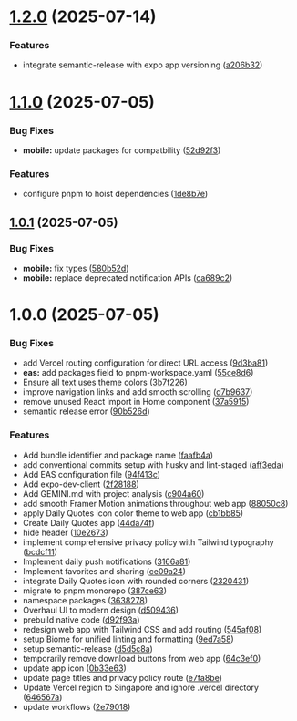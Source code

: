 # [1.2.0](https://github.com/ruchernchong/daily-quotes/compare/v1.1.0...v1.2.0) (2025-07-14)


### Features

* integrate semantic-release with expo app versioning ([a206b32](https://github.com/ruchernchong/daily-quotes/commit/a206b32781bed21430d232916ebf897b8c388733))

# [1.1.0](https://github.com/ruchernchong/daily-quotes/compare/v1.0.1...v1.1.0) (2025-07-05)


### Bug Fixes

* **mobile:** update packages for compatbility ([52d92f3](https://github.com/ruchernchong/daily-quotes/commit/52d92f32c82d891647c33e24f3fbd0fe16045df5))


### Features

* configure pnpm to hoist dependencies ([1de8b7e](https://github.com/ruchernchong/daily-quotes/commit/1de8b7e15fd25ecb79b75765a6c8b831e395fb92))

## [1.0.1](https://github.com/ruchernchong/daily-quotes/compare/v1.0.0...v1.0.1) (2025-07-05)


### Bug Fixes

* **mobile:** fix types ([580b52d](https://github.com/ruchernchong/daily-quotes/commit/580b52db796307d73abc501e2fb763f1810f7b41))
* **mobile:** replace deprecated notification APIs ([ca689c2](https://github.com/ruchernchong/daily-quotes/commit/ca689c236d71f021c5ea96fdc0d5b23eb4b3fa9c))

# 1.0.0 (2025-07-05)


### Bug Fixes

* add Vercel routing configuration for direct URL access ([9d3ba81](https://github.com/ruchernchong/daily-quotes/commit/9d3ba811d966c601cf27bf8f39678db6753c395d))
* **eas:** add packages field to pnpm-workspace.yaml ([55ce8d6](https://github.com/ruchernchong/daily-quotes/commit/55ce8d6e209edc02173bd4354f567d41fb06ba24))
* Ensure all text uses theme colors ([3b7f226](https://github.com/ruchernchong/daily-quotes/commit/3b7f226780204d11481e3f85fdafe6f0dd4a3488))
* improve navigation links and add smooth scrolling ([d7b9637](https://github.com/ruchernchong/daily-quotes/commit/d7b963779fcb67ff93ed97dde48b927590b7b7a6))
* remove unused React import in Home component ([37a5915](https://github.com/ruchernchong/daily-quotes/commit/37a5915fb0a12c6e41240f401a17dd72eb573494))
* semantic release error ([90b526d](https://github.com/ruchernchong/daily-quotes/commit/90b526db1db3ffecb8f0cd2645dfbe9f6b092d1f))


### Features

* Add bundle identifier and package name ([faafb4a](https://github.com/ruchernchong/daily-quotes/commit/faafb4af54ac9e5b06c802b53268b47e1832e6a6))
* add conventional commits setup with husky and lint-staged ([aff3eda](https://github.com/ruchernchong/daily-quotes/commit/aff3eda119fca777b9f45fe9be0203f95de54d15))
* Add EAS configuration file ([94f413c](https://github.com/ruchernchong/daily-quotes/commit/94f413c7e5548b26b2229071f2a9235c3e61f74c))
* Add expo-dev-client ([2f28188](https://github.com/ruchernchong/daily-quotes/commit/2f28188b09dae3d01355110a87cf6b07febdb239))
* Add GEMINI.md with project analysis ([c904a60](https://github.com/ruchernchong/daily-quotes/commit/c904a60117d3d8e8bf597b178b5481e75f0facad))
* add smooth Framer Motion animations throughout web app ([88050c8](https://github.com/ruchernchong/daily-quotes/commit/88050c8d34c222ee9f7a55c93e4dc79856c05953))
* apply Daily Quotes icon color theme to web app ([cb1bb85](https://github.com/ruchernchong/daily-quotes/commit/cb1bb85fa6821fad84f5308afe782c7949aa35a7))
* Create Daily Quotes app ([44da74f](https://github.com/ruchernchong/daily-quotes/commit/44da74f16d27eb991b67676f6f577d218e48d771))
* hide header ([10e2673](https://github.com/ruchernchong/daily-quotes/commit/10e267397297d1f542c4a85fe366617ca0f6bcf2))
* implement comprehensive privacy policy with Tailwind typography ([bcdcf11](https://github.com/ruchernchong/daily-quotes/commit/bcdcf11961836abb6e591ec946d945c1ab495d6d))
* Implement daily push notifications ([3166a81](https://github.com/ruchernchong/daily-quotes/commit/3166a814a632f926f53761586c9e04f3feba6d2f))
* Implement favorites and sharing ([ce09a24](https://github.com/ruchernchong/daily-quotes/commit/ce09a24bf2f78e24e4b54ded9a322073a34d746c))
* integrate Daily Quotes icon with rounded corners ([2320431](https://github.com/ruchernchong/daily-quotes/commit/23204318b181e9d4324e61b2db281169fc6586c1))
* migrate to pnpm monorepo ([387ce63](https://github.com/ruchernchong/daily-quotes/commit/387ce63f88b17cf063f9add52f70835c51c25b31))
* namespace packages ([3638278](https://github.com/ruchernchong/daily-quotes/commit/36382785d897e7bb9d8b7c2f35fcf3b422f4459e))
* Overhaul UI to modern design ([d509436](https://github.com/ruchernchong/daily-quotes/commit/d5094360feed933b799d9b4e2e682783d1b5ae0b))
* prebuild native code ([d92f93a](https://github.com/ruchernchong/daily-quotes/commit/d92f93ac637c96797013932d49a49b0f8096d624))
* redesign web app with Tailwind CSS and add routing ([545af08](https://github.com/ruchernchong/daily-quotes/commit/545af0861463cb6ffe5a19b041cc4ff45592e2c5))
* setup Biome for unified linting and formatting ([9ed7a58](https://github.com/ruchernchong/daily-quotes/commit/9ed7a58adbbf2d05347aa4a1e43a8dc7f8a0e723))
* setup semantic-release ([d5d5c8a](https://github.com/ruchernchong/daily-quotes/commit/d5d5c8a120fe0da4bd4dccb0473d4a34cce72edc))
* temporarily remove download buttons from web app ([64c3ef0](https://github.com/ruchernchong/daily-quotes/commit/64c3ef0141ce8c909179d215e1589e62b20caab8))
* update app icon ([0b33e63](https://github.com/ruchernchong/daily-quotes/commit/0b33e636abaeb6ee283e87d1545ba18654ae93e1))
* update page titles and privacy policy route ([e7fa8be](https://github.com/ruchernchong/daily-quotes/commit/e7fa8be7e2c3eb0ba1fcc4708708443910513cb3))
* Update Vercel region to Singapore and ignore .vercel directory ([646567a](https://github.com/ruchernchong/daily-quotes/commit/646567a7c96f1d70019ddc5497f5587f55962269))
* update workflows ([2e79018](https://github.com/ruchernchong/daily-quotes/commit/2e79018e2f32023222f95934bf1c4b429f12213a))
